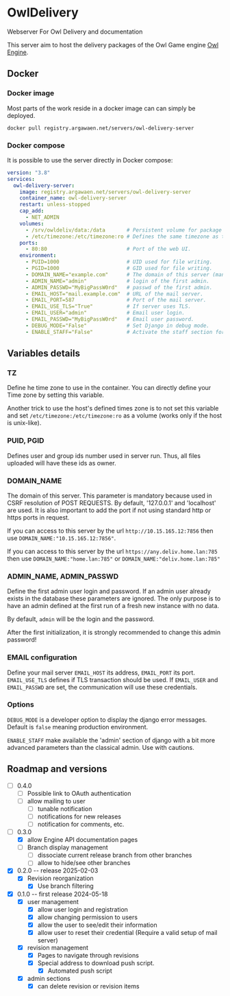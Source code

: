 # OwlDelivery

Webserver For Owl Delivery and documentation

This server aim to host the delivery packages of the Owl Game engine [Owl Engine](https://github.com/Silmaen/Owl).

## Docker

### Docker image

Most parts of the work reside in a docker image can can simply be deployed.

`docker pull registry.argawaen.net/servers/owl-delivery-server`

### Docker compose

It is possible to use the server directly in Docker compose:

```yaml
version: "3.8"
services:
  owl-delivery-server:
    image: registry.argawaen.net/servers/owl-delivery-server
    container_name: owl-delivery-server
    restart: unless-stopped
    cap_add:
      - NET_ADMIN
    volumes:
      - /srv/owldeliv/data:/data       # Persistent volume for package storage, logs, internal database.
      - /etc/timezone:/etc/timezone:ro # Defines the same timezone as the host.
    ports:
      - 80:80                          # Port of the web UI.
    environment:
      - PUID=1000                      # UID used for file writing.
      - PGID=1000                      # GID used for file writing.
      - DOMAIN_NAME="example.com"      # The domain of this server (mandatory for correct usage).
      - ADMIN_NAME="admin"             # login of the first admin.
      - ADMIN_PASSWD="MyBigPassW0rd"   # passwd of the first admin.
      - EMAIL_HOST="mail.example.com"  # URL of the mail server.
      - EMAIL_PORT=587                 # Port of the mail server.
      - EMAIL_USE_TLS="True"           # If server uses TLS.
      - EMAIL_USER="admin"             # Email user login.
      - EMAIL_PASSWD="MyBigPassW0rd"   # Email user password.
      - DEBUG_MODE="False"             # Set Django in debug mode.
      - ENABLE_STAFF="False"           # Activate the staff section for admin users
```

## Variables details

### TZ

Define he time zone to use in the container. You can directly define your Time zone by setting this variable.

Another trick to use the host's defined times zone is to not set this variable and set
`/etc/timezone:/etc/timezone:ro` as a volume (works only if the host is unix-like).

### PUID, PGID

Defines user and group ids number used in server run. Thus, all files uploaded will have these ids
as owner.

### DOMAIN_NAME

The domain of this server. This parameter is mandatory because used in CSRF resolution of POST REQUESTS.
By default, '127.0.0.1' and 'localhost' are used. It is also important to add the port if not using
standard http or https ports in request.

If you can access to this server by the url `http://10.15.165.12:7856`
then use `DOMAIN_NAME:"10.15.165.12:7856"`.

If you can access to this server by the url
`https://any.deliv.home.lan:785` then use `DOMAIN_NAME:"home.lan:785"` or
`DOMAIN_NAME:"deliv.home.lan:785"`

### ADMIN_NAME, ADMIN_PASSWD

Define the first admin user login and password. If an admin user already
exists in the database these parameters are ignored. The only purpose is
to have an admin defined at the first run of a fresh new instance with no
data.

By default, `admin` will be the login and the password.

After the first initialization, it is strongly recommended to change this
admin password!

### EMAIL configuration

Define your mail server `EMAIL_HOST` its address, `EMAIL_PORT` its port.
`EMAIL_USE_TLS` defines if TLS transaction should be used.
If `EMAIL_USER` and  `EMAIL_PASSWD` are set, the communication will use these
credentials.

### Options

`DEBUG_MODE` is a developer option to display the django error messages. Default
is `false` meaning production environment.

`ENABLE_STAFF` make available the 'admin' section of django with a bit more
advanced parameters than the classical admin. Use with cautions.

## Roadmap and versions

* [ ] 0.4.0
    * [ ] Possible link to OAuth authentication
    * [ ] allow mailing to user
        * [ ] tunable notification
        * [ ] notifications for new releases
        * [ ] notification for comments, etc.
* [ ] 0.3.0
    * [X] allow Engine API documentation pages
    * [ ] Branch display management
        * [ ] dissociate current release branch from other branches
        * [ ] allow to hide/see other branches
* [X] 0.2.0 -- release 2025-02-03
    * [X] Revision reorganization
        * [X] Use branch filtering
* [X] 0.1.0 -- first release 2024-05-18
    * [X] user management
        * [X] allow user login and registration
        * [X] allow changing permission to users
        * [X] allow the user to see/edit their information
        * [X] allow user to reset their credential (Require a valid setup of mail server)
    * [X] revision management
        * [X] Pages to navigate through revisions
        * [X] Special address to download push script.
            * [X] Automated push script
    * [X] admin sections
        * [X] can delete revision or revision items
